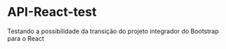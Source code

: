 # API-React-test
Testando a possibilidade da transição do projeto integrador do Bootstrap para o React
